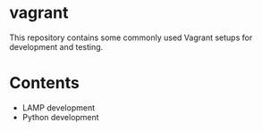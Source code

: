 # vagrant

This repository contains some commonly used Vagrant setups for development and testing.

# Contents

* LAMP development
* Python development